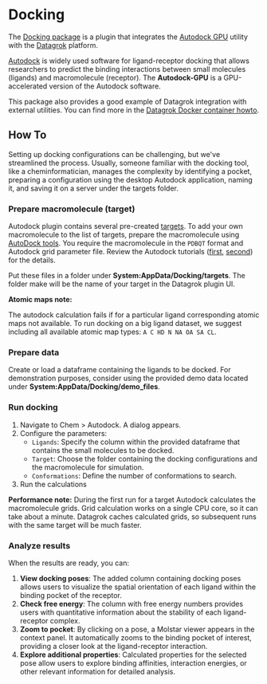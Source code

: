# Docking

The [Docking package](https://datagrok.ai/help/develop/develop#packages) 
is a plugin that integrates 
the [Autodock GPU](https://catalog.ngc.nvidia.com/orgs/hpc/containers/autodock) utility
with the [Datagrok](https://datagrok.ai) platform.

[Autodock](https://autodock.scripps.edu/)
is widely used software for ligand-receptor docking 
that allows researchers to predict the binding interactions between small molecules (ligands) and macromolecule 
(receptor). 
The **Autodock-GPU** is a GPU-accelerated version of the Autodock software.

This package also provides a good example of Datagrok integration 
with external utilities.
You can find more in the 
[Datagrok Docker container howto](https://datagrok.ai/help/develop/how-to/docker_containers).

## How To

Setting up docking configurations can be challenging, but we've streamlined the process. Usually, someone familiar with the docking tool, like a cheminformatician, manages the complexity by identifying a pocket, preparing a configuration using the desktop Autodock application, naming it, and saving it on a server under the targets folder.

### Prepare macromolecule (target)

Autodock plugin contains several pre-created [targets](https://github.com/datagrok-ai/public/tree/master/packages/Docking/files/targets).
To add your own macromolecule to the list of targets,
prepare the macromolecule using 
[AutoDock tools](https://ccsb.scripps.edu/mgltools/downloads/).
You require the macromolecule in the `PDBQT` format 
and Autodock grid parameter file.
Review the Autodock tutorials
([first](https://www.chem.uwec.edu/chem491_w01/Chem491-Molecules%20and%20Medicine%202008/AutoDock%20Tutorial.pdf),
[second](https://omicstutorials.com/a-comprehensive-bioinformatics-tutorial-mastering-ligand-protein-docking-with-autodock/))
for the details.

Put these files in a folder under **System:AppData/Docking/targets**.
The folder make will be the name of your target in the Datagrok plugin UI.

**Atomic maps note:**

The autodock calculation fails if for a particular ligand 
corresponding atomic maps not available.
To run docking on a big ligand dataset, we suggest including all available atomic map types:
`A C HD N NA OA SA CL`.


### Prepare data

Create or load a dataframe containing the ligands to be docked. 
For demonstration purposes, consider using the provided demo data located under 
**System:AppData/Docking/demo_files**.

### Run docking

1. Navigate to Chem > Autodock. A dialog appears.
2. Configure the parameters:
   * `Ligands`: Specify the column within the provided dataframe that contains the small molecules to be docked.
   * `Target`: Choose the folder containing the docking configurations and the macromolecule for simulation.
   * `Conformations`: Define the number of conformations to search.
3. Run the calculations

**Performance note:** During the first run for a target Autodock calculates the 
macromolecule grids.
Grid calculation works on a single CPU core, so it can take about a minute.
Datagrok caches calculated grids, so subsequent runs with the same 
target will be much faster.

### Analyze results

When the results are ready, you can:

1. **View docking poses**: The added column containing docking poses allows users to visualize the spatial orientation of each ligand within the binding pocket of the receptor.
2. **Check free energy**: The column with free energy numbers provides users with quantitative information about the stability of each ligand-receptor complex.
3. **Zoom to pocket**: By clicking on a pose, a Molstar viewer appears in the context panel. It automatically zooms to the binding pocket of interest, providing a closer look at the ligand-receptor interaction.
4. **Explore additional properties**: Calculated properties for the selected pose allow users to explore binding affinities, interaction energies, or other relevant information for detailed analysis.